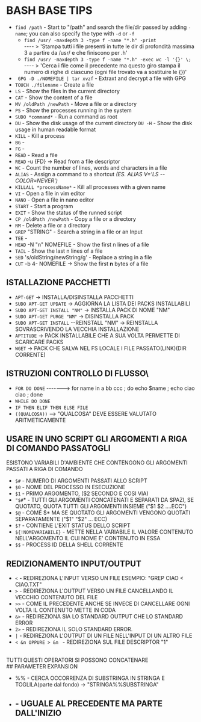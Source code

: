 # BASH BASE TIPS

* `find /path` - Start to "/path" and search the file/dir passed by adding `-name`; you can also specify the type with `-d` or `-f` <br>
    * `find /usr/ -maxdepth 3 -type f -name "*.h" -print   `   <br>
        ---- > 'Stampa tutti i file presenti in tutte le dir di profondità massima 3 a partire da /usr/ e che finiscono per .h'        <br>
    * `find /usr/ -maxdepth 3 -type f -name "*.h" -exec wc -l '{}' \; ` <br>
        ---- > 'Cerca i file come il precedente ma questo giro stampa il numero di righe di ciascuno (ogni file trovato va a sostituire le {})'       
* ` GPG -D ./NOMEFILE | tar xvzf` - Extraxt and decrypt a file with GPG
* ` TOUCH ./filename ` - Create a file
* ` LS ` - Show the files in the current directory
* `CAT` - Show the content of a file
* `MV /oldPath /newPath` - Move a file or a directory
* `PS` - Show the processes running in the system
* `SUDO *command*` - Run a command as root
* `DU` - Show the disk usage of the current directory
    `DU -H` - Show the disk usage in human readable format
* `KILL` - Kill a process
* `BG` -    
* `FG` - 
* `READ` - Read a file
* `READ` -u {FD} -> Read from a file descriptor
* `WC` - Count the number of lines, words and characters in a file
* `ALIAS` - Assign a command to a shortcut *(ES. ALIAS V='LS --COLOR=NEVER')*
* `KILLALL *processName*` - Kill all processes with a given name
* `VI` - Open a file in vim editor
* `NANO` - Open a file in nano editor
* `START` - Start a program
* `EXIT` - Show the status of the runned script
* `CP /oldPath /newPath` - Copy a file or a directory
* `RM` - Delete a file or a directory
* `GREP` "STRING" - Search a string in a file or an Input
* `TEE` - 
* `HEAD` -N "n" NOMEFILE - Show the first n lines of a file
* `TAIL` - Show the last n lines of a file
* `SED` 's/oldString/newString/g' - Replace a string in a file
* `CUT` -b 4- NOMEFILE -> Show the first **n** bytes of a file


## ISTALLAZIONE PACCHETTI
* `APT-GET` -> INSTALLA/DISINSTALLA PACCHETTI
* `SUDO APT-GET UPDATE` -> AGGIORNA LA LISTA DEI PACKS INSTALLABILI
* `SUDO APT-GET INSTALL "NM"` -> INSTALLA PACK DI NOME "NM"
* `SUDO APT-GET PURGE "NM"` -> DISINSTALLA PACK
* `SUDO APT-GET INSTALL` --REINSTALL "NM" -> REINSTALLA SOVRASCRIVENDO LA VECCHIA INSTALLAZIONE
* `APTITUDE` -> PACK INSTALLABILE CHE A SUA VOLTA PERMETTE DI SCARICARE PACKS
* `WGET` -> PACK CHE SALVA NEL FS LOCALE I FILE PASSATO(LINK)(DIR CORRENTE)

## ISTRUZIONI CONTROLLO DI FLUSSO\\

* `FOR DO DONE` -------> for name in a bb ccc ; do echo $name ; echo ciao ciao ; done
* `WHILE DO DONE` 
* `IF THEN ELIF THEN ELSE FILE`
* `((QUALCOSA))` --> "QUALCOSA" DEVE ESSERE VALUTATO ARITMETICAMENTE


## USARE IN UNO SCRIPT GLI ARGOMENTI A RIGA DI COMANDO PASSATOGLI <br>
ESISTONO VARIABILI D'AMBIENTE CHE CONTENGONO GLI ARGOMENTI PASSATI A RIGA DI COMANDO

* `$#` - NUMERO DI ARGOMENTI PASSATI ALLO SCRIPT
* `$0` - NOME DEL PROCESSO IN ESECUZIONE
* `$1` - PRIMO ARGOMENTO, ($2 SECONDO E COSI VIA)
* `"$#`* - TUTTI GLI ARGOMENTI CONCATENATI E SEPARATI DA SPAZI, SE QUOTATO, QUOTA TUTTI GLI ARGOMENTI INSIEME ("$1 $2 ....ECC")
* `$@` - COME $* MA SE QUOTATO GLI ARGOMENTI VENGONO QUOTATI SEPARATAMENTE ("$1" "$2" ... ECC)
* `$?` - CONTIENE L'EXIT STATUS DELLO SCRIPT
* `${!NOMEVARIABILE}` - METTE NELLA VARIABILE IL VALORE CONTENUTO NELL'ARGOMENTO IL CUI NOME E' CONTENUTO IN ESSA
* `$$` - PROCESS ID DELLA SHELL CORRENTE

## REDIZIONAMENTO INPUT/OUTPUT

* `<` - REDIREZIONA L'INPUT VERSO UN FILE ESEMPIO: "GREP CIAO < CIAO.TXT"
* `>` - REDIREZIONA L'OUTPUT VERSO UN FILE CANCELLANDO IL VECCHIO CONTENUTO DEL FILE
* `>>` - COME IL PRECEDENTE ANCHE SE INVECE DI CANCELLARE OGNI VOLTA IL CONTENUTO METTE IN CODA
* `&>` - REDIREZIONA SIA LO STANDARD OUTPUT CHE LO STANDARD ERROR
* `2>` - REDIREZIONA IL SOLO STANDARD ERROR.
* `|` - REDIREZIONA L'OUTPUT DI UN FILE NELL'INPUT DI UN ALTRO FILE
* `< &n OPPURE > &n ` - REDIREZIONA SUL FILE DESCRIPTOR "1"
<br>
TUTTI QUESTI OPERATORI SI POSSONO CONCATENARE 
<br>
## PARAMETER EXPANSION

* %% - CERCA OCCORRENZA DI SUBSTRINGA IN STRINGA E TOGLILA(parte dal fondo) -> "STRINGA%%SUBSTRINGA"
* ## - UGUALE AL PRECEDENTE MA PARTE DALL'INIZIO
